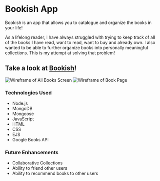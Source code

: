 # Bookish App

Bookish is an app that allows you to catalogue and organize the books in your life!

As a lifelong reader, I have always struggled with trying to keep track of all of the books I have read, want to read, want to buy and already own. I also wanted to be able to further organize books into personally meaningful collections. This is my attempt at solving that problem! 

## Take a look at [Bookish](http://bookishapp.herokuapp.com)! 

![Wireframe of All Books Screen](https://i.imgur.com/Ednfdkn.png)
![Wireframe of Book Page](https://i.imgur.com/2j3ZRDO.png)

### **Technologies Used**

* Node.js
* MongoDB
* Mongoose
* JavaScript
* HTML
* CSS
* EJS
* Google Books API
  
### **Future Enhancements**
* Collaborative Collections
* Ability to friend other users
* Ability to recommend books to other users
